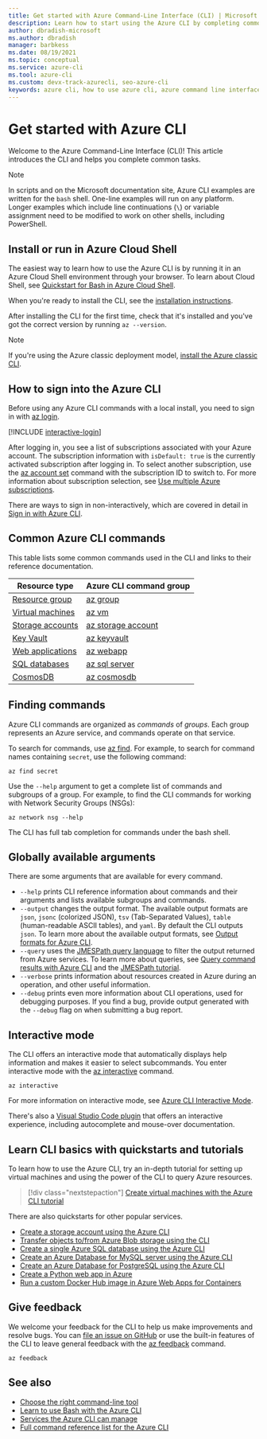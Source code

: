 ```yaml
---
title: Get started with Azure Command-Line Interface (CLI) | Microsoft Docs
description: Learn how to start using the Azure CLI by completing common commands. You can begin using the Azure CLI by running it in an Azure Cloud shell environment.
author: dbradish-microsoft
ms.author: dbradish
manager: barbkess
ms.date: 08/19/2021
ms.topic: conceptual
ms.service: azure-cli
ms.tool: azure-cli 
ms.custom: devx-track-azurecli, seo-azure-cli
keywords: azure cli, how to use azure cli, azure command line interface, how to open azure cli, azure cli commands
---
```

# Get started with Azure CLI

Welcome to the Azure Command-Line Interface (CLI)!  This article introduces the CLI and helps you complete common tasks.

> [!NOTE]
>
> In scripts and on the Microsoft documentation site, Azure CLI examples are written for the `bash` shell. One-line examples will
> run on any platform. Longer examples which include line continuations (`\`) or variable assignment need to be modified to work
> on other shells, including PowerShell.

## Install or run in Azure Cloud Shell

The easiest way to learn how to use the Azure CLI is by running it in an Azure Cloud Shell environment through your browser. To learn about Cloud Shell, see  [Quickstart for Bash in Azure Cloud Shell](/azure/cloud-shell/quickstart).

When you're ready to install the CLI, see the [installation instructions](install-azure-cli.md).

After installing the CLI for the first time, check that it's installed and you've got the correct version by running `az --version`.

> [!NOTE]
> If you're using the Azure classic deployment model, [install the Azure classic CLI](install-classic-cli.md).

## How to sign into the Azure CLI

Before using any Azure CLI commands with a local install, you need to sign in with [az login](/cli/azure/reference-index#az-login).

[!INCLUDE [interactive-login](includes/interactive-login.md)]

After logging in, you see a list of subscriptions associated with your Azure account. The subscription information with `isDefault: true` is the currently activated subscription after logging in. To select another subscription, use the [az account set](/cli/azure/account#az-account-set) command with the subscription ID to switch to. For more information about subscription selection, see [Use multiple Azure subscriptions](manage-azure-subscriptions-azure-cli.md).

There are ways to sign in non-interactively, which are covered in detail in [Sign in with Azure CLI](authenticate-azure-cli.md).

## Common Azure CLI commands

This table lists some common commands used in the CLI and links to their reference documentation.

| Resource type | Azure CLI command group |
|---------------|-------------------------|
| [Resource group](/azure/azure-resource-manager/resource-group-overview) | [az group](../latest/docs-ref-autogen/group.yml) |
| [Virtual machines](/azure/virtual-machines) | [az vm](../latest/docs-ref-autogen/vm.yml) |
| [Storage accounts](/azure/storage/common/storage-introduction) | [az storage account](../latest/docs-ref-autogen/storage/account.yml) |
| [Key Vault](/azure/key-vault/key-vault-whatis) | [az keyvault](../latest/docs-ref-autogen/keyvault.yml) |
| [Web applications](/azure/app-service) | [az webapp](../latest/docs-ref-autogen/webapp.yml) |
| [SQL databases](/azure/sql-database) | [az sql server](../latest/docs-ref-autogen/sql/server.yml) |
| [CosmosDB](/azure/cosmos-db) | [az cosmosdb](../latest/docs-ref-autogen/cosmosdb.yml) |

## Finding commands

Azure CLI commands are organized as _commands_ of _groups_. Each group represents an Azure service, and commands operate on that service.

To search for commands, use [az find](/cli/azure/reference-index#az-find). For example, to search for command names containing `secret`,
use the following command:

```azurecli-interactive
az find secret
```

Use the `--help` argument to get a complete list of commands and subgroups of a group. For example, to find the CLI commands for working with
Network Security Groups (NSGs):

```azurecli-interactive
az network nsg --help
```

The CLI has full tab completion for commands under the bash shell.

## Globally available arguments

There are some arguments that are available for every command.

* `--help` prints CLI reference information about commands and their arguments and lists available subgroups and
  commands.
* `--output` changes the output format. The available output formats are `json`, `jsonc` (colorized JSON), `tsv` (Tab-Separated
  Values), `table` (human-readable ASCII tables), and `yaml`. By default the CLI outputs `json`. To learn more about the available
  output formats, see [Output formats for Azure CLI](format-output-azure-cli.md).
* `--query` uses the [JMESPath query language](http://jmespath.org/) to filter the output returned from Azure services. To learn more about queries, see [Query command results with Azure CLI](query-azure-cli.md) and the [JMESPath tutorial](http://jmespath.org/tutorial.html).
* `--verbose` prints information about resources created in Azure during an operation, and other useful information.
* `--debug` prints even more information about CLI operations, used for debugging purposes. If you find a bug, provide output generated with the `--debug` flag on when submitting a bug report.

## Interactive mode

The CLI offers an interactive mode that automatically displays help information and makes it easier to
select subcommands. You enter interactive mode with the [az interactive](/cli/azure/reference-index#az-interactive) command.

```azurecli-interactive
az interactive
```

For more information on interactive mode, see [Azure CLI Interactive Mode](interactive-azure-cli.md).

There's also a [Visual Studio Code plugin](https://marketplace.visualstudio.com/items?itemName=ms-vscode.azurecli) that
offers an interactive experience, including autocomplete and mouse-over documentation.

## Learn CLI basics with quickstarts and tutorials

To learn how to use the Azure CLI, try an in-depth tutorial for setting up virtual machines and using the power
of the CLI to query Azure resources.

> [!div class="nextstepaction"]
> [Create virtual machines with the Azure CLI tutorial](azure-cli-vm-tutorial.yml)

There are also quickstarts for other popular services.

* [Create a storage account using the Azure CLI](/azure/storage/common/storage-quickstart-create-storage-account-cli)
* [Transfer objects to/from Azure Blob storage using the CLI](/azure/storage/blobs/storage-quickstart-blobs-cli)
* [Create a single Azure SQL database using the Azure CLI](/azure/sql-database/sql-database-get-started-cli)
* [Create an Azure Database for MySQL server using the Azure CLI](/azure/mysql/quickstart-create-mysql-server-database-using-azure-cli)
* [Create an Azure Database for PostgreSQL using the Azure CLI](/azure/postgresql/quickstart-create-server-database-azure-cli)
* [Create a Python web app in Azure](/azure/app-service/app-service-web-get-started-python)
* [Run a custom Docker Hub image in Azure Web Apps for Containers](/azure/app-service/containers/quickstart-custom-docker-image)

## Give feedback

We welcome your feedback for the CLI to help us make improvements and resolve bugs. You can [file an issue on GitHub](https://github.com/azure/azure-cli/issues) or use the built-in
features of the CLI to leave general feedback with the [az feedback](/cli/azure/reference-index#az-feedback) command.

```azurecli-interactive
az feedback
```

## See also

* [Choose the right command-line tool](./choose-the-right-azure-command-line-tool.md)
* [Learn to use Bash with the Azure CLI](./azure-cli-learn-bash.md)
* [Services the Azure CLI can manage](./azure-services-the-azure-cli-can-manage.md)
* [Full command reference list for the Azure CLI](../latest/docs-ref-autogen/reference-index.yml)